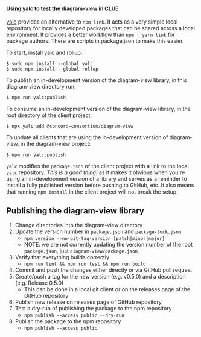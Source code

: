 #### Using yalc to test the diagram-view in CLUE

[yalc](https://www.npmjs.com/package/yalc) provides an alternative to `npm link`. It acts as a very simple local repository for locally developed packages that can be shared across a local environment. It provides a better workflow than `npm | yarn link` for package authors. There are scripts in package.json to make this easier.

To start, install yalc and rollup:
```
$ sudo npm install --global yalc
$ sudo npm install --global rollup
```

To publish an in-development version of the diagram-view library, in this diagram-view directory run:
```
$ npm run yalc:publish
```

To consume an in-development version of the diagram-view library, in the root directory of the client project:
```
$ npx yalc add @concord-consortium/diagram-view
```

To update all clients that are using the in-development version of diagram-view, in the diagram-view project:
```
$ npm run yalc:publish
```

`yalc` modifies the `package.json` of the client project with a link to the local `yalc` repository. _This is a good thing!_ as it makes it obvious when you're using an in-development version of a library and serves as a reminder to install a fully published version before pushing to GitHub, etc. It also means that running `npm install` in the client project will not break the setup.

## Publishing the diagram-view library

1. Change directories into the diagram-view directory
1. Update the version number in `package.json` and `package-lock.json`
    - `npm version --no-git-tag-version [patch|minor|major]`
    - NOTE: we are not currently updating the version number of the root `package.json`, just 
    `diagram-view/package.json`
1. Verify that everything builds correctly
    - `npm run lint && npm run test && npm run build`
1. Commit and push the changes either directly or via GitHub pull request
1. Create/push a tag for the new version (e.g. v0.5.0) and a description (e.g. Release 0.5.0)
    - This can be done in a local git client or on the releases page of the GitHub repository
1. Publish new release on releases page of GitHub repository
1. Test a dry-run of publishing the package to the npm repository
    - `npm publish --access public --dry-run`
1. Publish the package to the npm repository
    - `npm publish --access public`